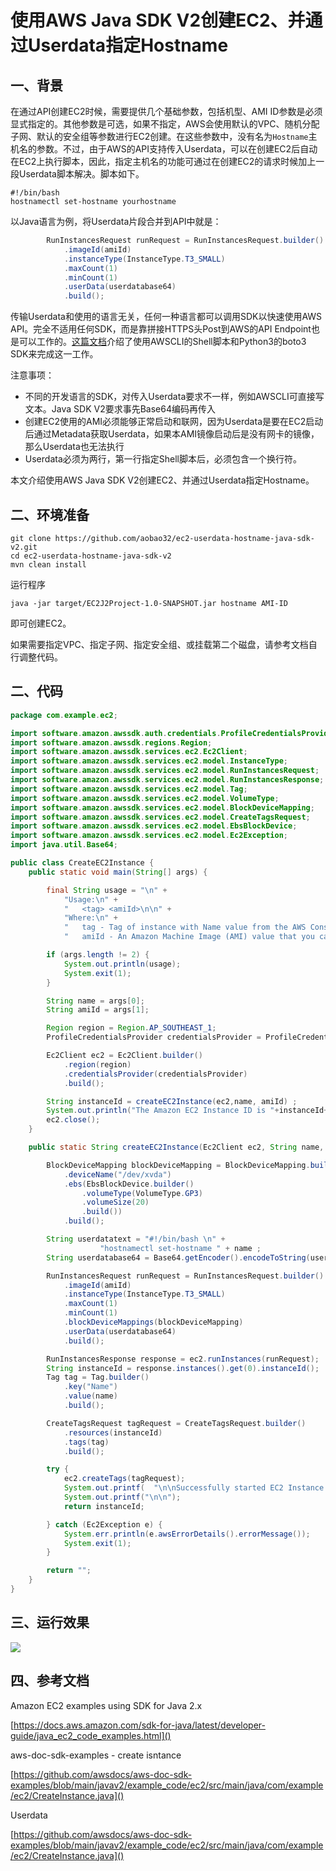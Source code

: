 # 使用AWS Java SDK V2创建EC2、并通过Userdata指定Hostname

## 一、背景

在通过API创建EC2时候，需要提供几个基础参数，包括机型、AMI ID参数是必须显式指定的。其他参数是可选，如果不指定，AWS会使用默认的VPC、随机分配子网、默认的安全组等参数进行EC2创建。在这些参数中，没有名为`Hostname`主机名的参数。不过，由于AWS的API支持传入Userdata，可以在创建EC2后自动在EC2上执行脚本，因此，指定主机名的功能可通过在创建EC2的请求时候加上一段Userdata脚本解决。脚本如下。

```
#!/bin/bash
hostnamectl set-hostname yourhostname
```

以Java语言为例，将Userdata片段合并到API中就是：

```java
        RunInstancesRequest runRequest = RunInstancesRequest.builder()
            .imageId(amiId)
            .instanceType(InstanceType.T3_SMALL)
            .maxCount(1)
            .minCount(1)
            .userData(userdatabase64)
            .build();
```

传输Userdata和使用的语言无关，任何一种语言都可以调用SDK以快速使用AWS API。完全不适用任何SDK，而是靠拼接HTTPS头Post到AWS的API Endpoint也是可以工作的。[这篇文档](https://blog.bitipcman.com/create-ec2-with-userdata-to-modify-hostname-on-awscli-and-python/)介绍了使用AWSCLI的Shell脚本和Python3的boto3 SDK来完成这一工作。

注意事项：

- 不同的开发语言的SDK，对传入Userdata要求不一样，例如AWSCLI可直接写文本。Java SDK V2要求事先Base64编码再传入
- 创建EC2使用的AMI必须能够正常启动和联网，因为Userdata是要在EC2启动后通过Metadata获取Userdata，如果本AMI镜像启动后是没有网卡的镜像，那么Userdata也无法执行
- Userdata必须为两行，第一行指定Shell脚本后，必须包含一个换行符。

本文介绍使用AWS Java SDK V2创建EC2、并通过Userdata指定Hostname。

## 二、环境准备

```
git clone https://github.com/aobao32/ec2-userdata-hostname-java-sdk-v2.git
cd ec2-userdata-hostname-java-sdk-v2
mvn clean install
```

运行程序

```
java -jar target/EC2J2Project-1.0-SNAPSHOT.jar hostname AMI-ID
```

即可创建EC2。

如果需要指定VPC、指定子网、指定安全组、或挂载第二个磁盘，请参考文档自行调整代码。

## 二、代码

```java
package com.example.ec2;

import software.amazon.awssdk.auth.credentials.ProfileCredentialsProvider;
import software.amazon.awssdk.regions.Region;
import software.amazon.awssdk.services.ec2.Ec2Client;
import software.amazon.awssdk.services.ec2.model.InstanceType;
import software.amazon.awssdk.services.ec2.model.RunInstancesRequest;
import software.amazon.awssdk.services.ec2.model.RunInstancesResponse;
import software.amazon.awssdk.services.ec2.model.Tag;
import software.amazon.awssdk.services.ec2.model.VolumeType;
import software.amazon.awssdk.services.ec2.model.BlockDeviceMapping;
import software.amazon.awssdk.services.ec2.model.CreateTagsRequest;
import software.amazon.awssdk.services.ec2.model.EbsBlockDevice;
import software.amazon.awssdk.services.ec2.model.Ec2Exception;
import java.util.Base64;

public class CreateEC2Instance {
    public static void main(String[] args) {

        final String usage = "\n" +
            "Usage:\n" +
            "   <tag> <amiId>\n\n" +
            "Where:\n" +
            "   tag - Tag of instance with Name value from the AWS Console (for example, mytest01). \n\n" +
            "   amiId - An Amazon Machine Image (AMI) value that you can obtain from the AWS Console (for example, ami-06018068a18569ff2). \n\n" ;

        if (args.length != 2) {
            System.out.println(usage);
            System.exit(1);
        }

        String name = args[0];
        String amiId = args[1];

        Region region = Region.AP_SOUTHEAST_1;
        ProfileCredentialsProvider credentialsProvider = ProfileCredentialsProvider.create();

        Ec2Client ec2 = Ec2Client.builder()
            .region(region)
            .credentialsProvider(credentialsProvider)
            .build();

        String instanceId = createEC2Instance(ec2,name, amiId) ;
        System.out.println("The Amazon EC2 Instance ID is "+instanceId+"\n");
        ec2.close();
    }

    public static String createEC2Instance(Ec2Client ec2, String name, String amiId ) {

        BlockDeviceMapping blockDeviceMapping = BlockDeviceMapping.builder()
            .deviceName("/dev/xvda")
            .ebs(EbsBlockDevice.builder()
                .volumeType(VolumeType.GP3)
                .volumeSize(20)
                .build())
            .build();

        String userdatatext = "#!/bin/bash \n" + 
                    "hostnamectl set-hostname " + name ;
        String userdatabase64 = Base64.getEncoder().encodeToString(userdatatext.getBytes());

        RunInstancesRequest runRequest = RunInstancesRequest.builder()
            .imageId(amiId)
            .instanceType(InstanceType.T3_SMALL)
            .maxCount(1)
            .minCount(1)
            .blockDeviceMappings(blockDeviceMapping)
            .userData(userdatabase64)
            .build();

        RunInstancesResponse response = ec2.runInstances(runRequest);
        String instanceId = response.instances().get(0).instanceId();
        Tag tag = Tag.builder()
            .key("Name")
            .value(name)
            .build();

        CreateTagsRequest tagRequest = CreateTagsRequest.builder()
            .resources(instanceId)
            .tags(tag)
            .build();

        try {
            ec2.createTags(tagRequest);
            System.out.printf(  "\n\nSuccessfully started EC2 Instance %s based on AMI %s", instanceId, amiId);
            System.out.printf("\n\n");
            return instanceId;

        } catch (Ec2Exception e) {
            System.err.println(e.awsErrorDetails().errorMessage());
            System.exit(1);
        }

        return "";
    }
}
```

## 三、运行效果

![](https://blogimg.bitipcman.com/workshop/EC2-SDK/ec2-hostname.png)

## 四、参考文档

Amazon EC2 examples using SDK for Java 2.x

[https://docs.aws.amazon.com/sdk-for-java/latest/developer-guide/java_ec2_code_examples.html]()

aws-doc-sdk-examples - create isntance

[https://github.com/awsdocs/aws-doc-sdk-examples/blob/main/javav2/example_code/ec2/src/main/java/com/example/ec2/CreateInstance.java]()

Userdata

[https://github.com/awsdocs/aws-doc-sdk-examples/blob/main/javav2/example_code/ec2/src/main/java/com/example/ec2/CreateInstance.java]()